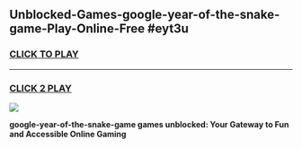 
## Unblocked-Games-google-year-of-the-snake-game-Play-Online-Free #eyt3u
<h3>
<a href="https://us.freeplayer.one?title=google-year-of-the-snake-game&ref=10M">CLICK TO PLAY</a></h3>
<hr>

<h3>
<a href="https://us.freeplayer.one?title=google-year-of-the-snake-game&ref=10M">CLICK 2 PLAY</a>
  
</h3>

<a href="https://us.freeplayer.one?title=google-year-of-the-snake-game&ref=10M"><img src="https://clearcache.store/games.png"></a>


**google-year-of-the-snake-game games unblocked: Your Gateway to Fun and Accessible Online Gaming**
